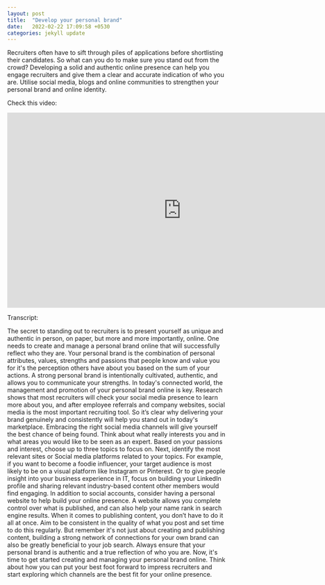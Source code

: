 ```yaml
---
layout: post
title:  "Develop your personal brand"
date:   2022-02-22 17:09:58 +0530
categories: jekyll update
---
```


Recruiters often have to sift through piles of applications before shortlisting their candidates. 
So what can you do to make sure you stand out from the crowd?
Developing a solid and authentic online presence can help you engage recruiters 
and give them a clear and accurate indication of who you are.
Utilise social media, blogs and online communities to strengthen your personal brand and online identity.


Check this video:

<iframe width="800" height="450" src="https://www.youtube-nocookie.com/embed/GZ9PHAXyZ00" title="YouTube video player" frameborder="0" allow="accelerometer; autoplay; clipboard-write; encrypted-media; gyroscope; picture-in-picture" allowfullscreen></iframe>

Transcript:

The secret to standing out to recruiters is to present yourself as unique and authentic
in person, on paper, but more and more importantly, online.
One needs to create and manage a personal brand online
that will successfully reflect who they are.
Your personal brand is the combination of personal attributes,
values, strengths and passions that people know and value you for
it's the perception others have about you based on the sum of your actions.
A strong personal brand is intentionally cultivated, authentic,
and allows you to communicate your strengths.
In today's connected world, the management and promotion of your personal brand online is key.
Research shows that most recruiters will check your social media presence to learn more about you,
and after employee referrals and company websites, social media is the most important recruiting tool.
So it’s clear why delivering your brand genuinely and consistently
will help you stand out in today's marketplace.
Embracing the right social media channels will give yourself the best chance of being found.
Think about what really interests you and in what areas you would like to be seen as an expert.
Based on your passions and interest, choose up to three topics to focus on.
Next, identify the most relevant sites or Social media platforms related to your topics.
For example, if you want to become a foodie influencer,
your target audience is most likely to be on a visual platform like Instagram or Pinterest.
Or to give people insight into your business experience in IT,
focus on building your LinkedIn profile
and sharing relevant industry-based content other members would find engaging.
In addition to social accounts,
consider having a personal website to help build your online presence.
A website allows you complete control over what is published,
and can also help your name rank in search engine results.
When it comes to publishing content, you don’t have to do it all at once.
Aim to be consistent in the quality of what you post and set time to do this regularly.
But remember it's not just about creating and publishing content,
building a strong network of connections for your own brand can also be greatly beneficial to your job search.
Always ensure that your personal brand is authentic and a true reflection of who you are.
Now, it's time to get started creating and managing your personal brand online.
Think about how you can put your best foot forward to impress recruiters
and start exploring which channels are the best fit for your online presence.